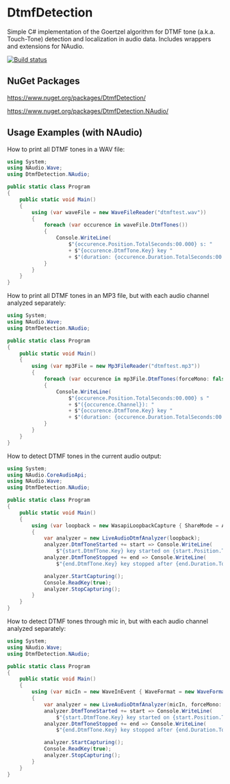 DtmfDetection
=============

Simple C# implementation of the Goertzel algorithm for DTMF tone (a.k.a. Touch-Tone) detection and localization in audio data. Includes wrappers and extensions for NAudio.

[![Build status](https://ci.appveyor.com/api/projects/status/yxidl32tv632lagv/branch/master?svg=true)](https://ci.appveyor.com/project/bert2/dtmfdetection/branch/master)

NuGet Packages
--------------

https://www.nuget.org/packages/DtmfDetection/

https://www.nuget.org/packages/DtmfDetection.NAudio/

Usage Examples (with NAudio)
----------------------------

How to print all DTMF tones in a WAV file:

``` C#
using System;
using NAudio.Wave;
using DtmfDetection.NAudio;

public static class Program
{
    public static void Main()
    {
        using (var waveFile = new WaveFileReader("dtmftest.wav"))
        {
            foreach (var occurence in waveFile.DtmfTones())
            {
                Console.WriteLine(
                    $"{occurence.Position.TotalSeconds:00.000} s: "
                    + $"{occurence.DtmfTone.Key} key "
                    + $"(duration: {occurence.Duration.TotalSeconds:00.000} s)");
            }
        }
    }
}
```

How to print all DTMF tones in an MP3 file, but with each audio channel analyzed separately:

``` C#
using System;
using NAudio.Wave;
using DtmfDetection.NAudio;

public static class Program
{
    public static void Main()
    {
        using (var mp3File = new Mp3FileReader("dtmftest.mp3"))
        {
            foreach (var occurence in mp3File.DtmfTones(forceMono: false))
            {
                Console.WriteLine(
                    $"{occurence.Position.TotalSeconds:00.000} s "
                    + $"({occurence.Channel}): "
                    + $"{occurence.DtmfTone.Key} key "
                    + $"(duration: {occurence.Duration.TotalSeconds:00.000} s)");
            }
        }
    }
}
```

How to detect DTMF tones in the current audio output:

``` C#
using System;
using NAudio.CoreAudioApi;
using NAudio.Wave;
using DtmfDetection.NAudio;

public static class Program
{
    public static void Main()
    {
        using (var loopback = new WasapiLoopbackCapture { ShareMode = AudioClientShareMode.Shared })
        {
            var analyzer = new LiveAudioDtmfAnalyzer(loopback);
            analyzer.DtmfToneStarted += start => Console.WriteLine(
                $"{start.DtmfTone.Key} key started on {start.Position.TimeOfDay}");
            analyzer.DtmfToneStopped += end => Console.WriteLine(
                $"{end.DtmfTone.Key} key stopped after {end.Duration.TotalSeconds} s");

            analyzer.StartCapturing();
            Console.ReadKey(true);
            analyzer.StopCapturing();
        }
    }
}
```

How to detect DTMF tones through mic in, but with each audio channel analyzed separately:

``` C#
using System;
using NAudio.Wave;
using DtmfDetection.NAudio;

public static class Program
{
    public static void Main()
    {
        using (var micIn = new WaveInEvent { WaveFormat = new WaveFormat(8000, 32, 1) })
        {
            var analyzer = new LiveAudioDtmfAnalyzer(micIn, forceMono: false);
            analyzer.DtmfToneStarted += start => Console.WriteLine(
                $"{start.DtmfTone.Key} key started on {start.Position.TimeOfDay} (channel {start.Channel})");
            analyzer.DtmfToneStopped += end => Console.WriteLine(
                $"{end.DtmfTone.Key} key stopped after {end.Duration.TotalSeconds} s (channel {end.Channel})");

            analyzer.StartCapturing();
            Console.ReadKey(true);
            analyzer.StopCapturing();
        }
    }
}
```
